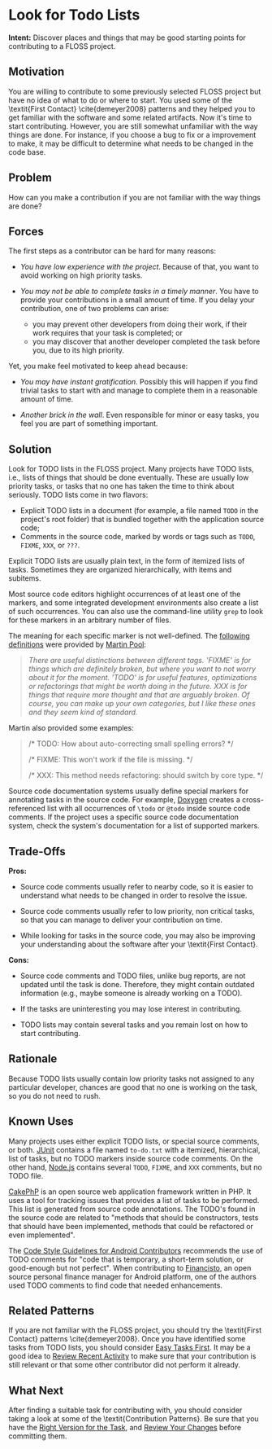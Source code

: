 # Look for Todo Lists

**Intent:** Discover places and things that may be good starting points for
contributing to a FLOSS project. 

## Motivation

You are willing to contribute to some previously selected FLOSS project
but have no idea of what to do or where to start.
You used some of the \textit{First Contact} \cite{demeyer2008} patterns 
and they helped you to get familiar with the software and some related artifacts.
Now it's time to start contributing. However, you are still somewhat
unfamiliar with the way things are done.
For instance, if you choose a bug to fix or a improvement to make, 
it may be difficult
to determine what needs to be changed in the code base.

## Problem

How can you make a contribution if you are not familiar with the way things are done?

## Forces

The first steps as a contributor can be hard for many reasons:

* _You have low experience with the project_. Because of that, you want to
  avoid working on high priority tasks.

* _You may not be able to complete tasks in a timely manner_. 
You have to provide your contributions in a small amount of time. 
If you delay your contribution, one of two problems can arise:
    - you may prevent other developers from doing their work, if their work
      requires that your task is completed; or
    - you may discover that another developer completed the task before you, due
      to its high priority.
      
 Yet, you make feel motivated to keep ahead because:
 
* _You may have instant gratification_. Possibly this will happen
if you find  trivial tasks to start with and manage to complete them in
a reasonable amount of time.

* _Another brick in the wall_. Even responsible for minor or easy tasks, 
you feel you are part of something important.

## Solution

Look for TODO lists in the FLOSS project. Many projects have TODO
lists, i.e., lists of things that should be done eventually. These are usually
low priority tasks, or tasks that no one has taken the time to think about
seriously. TODO lists come in two flavors:

* Explicit TODO lists in a document (for example, a file named `TODO` in the
  project's root folder) that is bundled together with the application source
  code;
* Comments in the source code, marked by words or tags  such as `TODO`, `FIXME`, `XXX`,
  or `???`.
 
Explicit TODO lists are usually plain text, in the form of itemized lists of tasks. 
Sometimes they are organized hierarchically, with items and subitems.

Most source code editors highlight occurrences of at least one of the markers,
and some integrated development environments also create a list of such
occurrences. You can also use the command-line utility `grep` to look for these
markers in an arbitrary number of files.

The meaning for each specific marker is not well-defined. The [following
definitions](http://c2.com/cgi/wiki?FixmeComment) were provided by [Martin
Pool](http://c2.com/cgi/wiki?MartinPool):

>
>_There are useful distinctions between different tags. 'FIXME' is for things which are definitely broken, but where you want to not worry about it for the moment. 'TODO' is for useful features, optimizations or refactorings that might be worth doing in the future. XXX is for things that require more thought and that are arguably broken. Of course, you can make up your own categories, but I like these ones and they seem kind of standard._
>

Martin also provided some examples:

>
>/* TODO: How about auto-correcting small spelling 
>         errors?  */
>
>/* FIXME: This won't work if the file is missing.   */
>
>/* XXX: This method needs refactoring: should
>        switch by core type. */
>

Source code documentation systems usually define special markers for annotating
tasks in the source code. For example, [Doxygen](http://doxygen.sf.net/)
creates a cross-referenced list with all occurrences of `\todo` or `@todo`
inside source code comments. If the project uses a specific source code
documentation system, check the system's documentation for a list of supported
markers.

## Trade-Offs

**Pros:** 

* Source code comments usually refer to nearby code, so it is easier to
  understand what needs to be changed in order to resolve the issue. 

* Source code comments usually refer to low priority, non
  critical tasks, so that you can manage to deliver your contribution on time.
  
* While looking for tasks  in the source code, you may also
be improving  your understanding about the software 
after your \textit{First Contact}.

**Cons:** 

* Source code comments and TODO files, unlike bug reports, are not
   updated until the task is done. Therefore, they might contain outdated
  information (e.g., maybe someone is already working on a TODO).

* If the tasks are uninteresting you may lose interest in contributing.

* TODO lists may contain several tasks and you remain lost on how to start contributing.


## Rationale

Because TODO lists usually contain low priority tasks not assigned to any
particular developer, chances are good that no one is working on the task, so
you do not need to rush.

## Known Uses

Many projects uses either explicit TODO lists, or special source comments, or
both.  [JUnit](http://github.com/KentBeck/junit/) contains a file
named `to-do.txt` with a itemized, hierarchical, list of tasks, but no TODO
markers inside source code comments. On the other hand,
[Node.js](http://github.com/joyent/node) contains several `TODO`, `FIXME`, and
`XXX` comments, but no TODO file. 

[CakePhP](http://cakephp.org/) is an open source web application framework written in PHP.
It uses a tool for tracking issues that provides a list of tasks to be performed. 
This list is generated from source code annotations. 
The TODO's found in the source code are related to "methods that should be constructors,
tests that should have been implemented, methods that could be refactored
or even implemented".

The [Code Style Guidelines for Android Contributors](http://source.android.com/source/code-style.html) recommends the use of TODO comments for "code that is temporary, a short-term solution, 
or good-enough but not perfect". When contributing to [Financisto](http://financisto.com/), 
an open source personal finance manager for Android platform, one of the authors 
used TODO comments to find code that needed enhancements.
 
## Related Patterns

If you are not familiar with the FLOSS project, you should try the
\textit{First Contact} patterns \cite{demeyer2008}.
Once you have identified some tasks from TODO lists, you should consider
[Easy Tasks First](link://involvement/EasyTasksFirst). 
It may be a good idea to [Review Recent Activity](link://contribution/ReviewRecentActivity) to make sure
that your contribution is still relevant or that some other contributor did not  perform it already.

## What Next

After finding a suitable task for contributing with, 
you  should consider taking a look at some of the
\textit{Contribution Patterns}. Be sure that you have the [Right Version for the
Task](link://contribution/RightVersionForTheTask), and [Review Your
Changes](link://contribution/ReviewYourChanges) before committing them.
